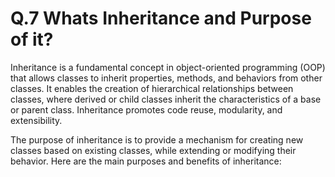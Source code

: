 # Q.7  Whats Inheritance and Purpose of it?

Inheritance is a fundamental concept in object-oriented programming (OOP) that allows classes to inherit properties, methods, and behaviors from other classes. It enables the creation of hierarchical relationships between classes, where derived or child classes inherit the characteristics of a base or parent class. Inheritance promotes code reuse, modularity, and extensibility.

The purpose of inheritance is to provide a mechanism for creating new classes based on existing classes, while extending or modifying their behavior. Here are the main purposes and benefits of inheritance: